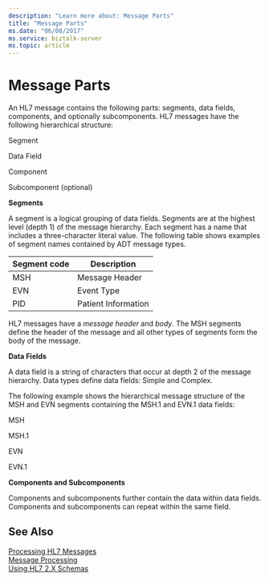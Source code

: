 ```yaml
---
description: "Learn more about: Message Parts"
title: "Message Parts"
ms.date: "06/08/2017"
ms.service: biztalk-server
ms.topic: article
---
```

# Message Parts
An HL7 message contains the following parts: segments, data fields, components, and optionally subcomponents. HL7 messages have the following hierarchical structure:  
  
 Segment  
  
 Data Field  
  
 Component  
  
 Subcomponent (optional)  
  
 **Segments**  
  
 A segment is a logical grouping of data fields. Segments are at the highest level (depth 1) of the message hierarchy. Each segment has a name that includes a three-character literal value. The following table shows examples of segment names contained by ADT message types.  
  
|Segment code|Description|  
|------------------|-----------------|  
|MSH|Message Header|  
|EVN|Event Type|  
|PID|Patient Information|  
  
 HL7 messages have a *message header* and *body*. The MSH segments define the header of the message and all other types of segments form the body of the message.  
  
 **Data Fields**  
  
 A data field is a string of characters that occur at depth 2 of the message hierarchy. Data types define data fields: Simple and Complex.  
  
 The following example shows the hierarchical message structure of the MSH and EVN segments containing the MSH.1 and EVN.1 data fields:  
  
 MSH  
  
 MSH.1  
  
 EVN  
  
 EVN.1  
  
 **Components and Subcomponents**  
  
 Components and subcomponents further contain the data within data fields. Components and subcomponents can repeat within the same field.  
  
## See Also  
 [Processing HL7 Messages](../../adapters-and-accelerators/accelerator-hl7/processing-hl7-messages.md)   
 [Message Processing](../../adapters-and-accelerators/accelerator-hl7/message-processing.md)   
 [Using HL7 2.X Schemas](../../adapters-and-accelerators/accelerator-hl7/using-hl7-2-x-schemas.md)

